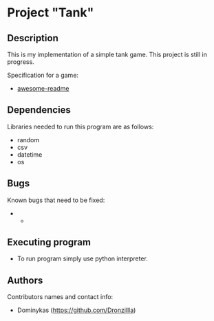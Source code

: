# Project "Tank"

## Description

This is my implementation of a simple tank game. This project is still in progress.

Specification for a game:
* [awesome-readme](https://github.com/Dronzillla/tank/blob/main/tank-game-description.md)

## Dependencies

Libraries needed to run this program are as follows: 
* random
* csv
* datetime
* os

## Bugs

Known bugs that need to be fixed:
* -

## Executing program

* To run program simply use python interpreter.

## Authors

Contributors names and contact info:
* Dominykas (https://github.com/Dronzillla)